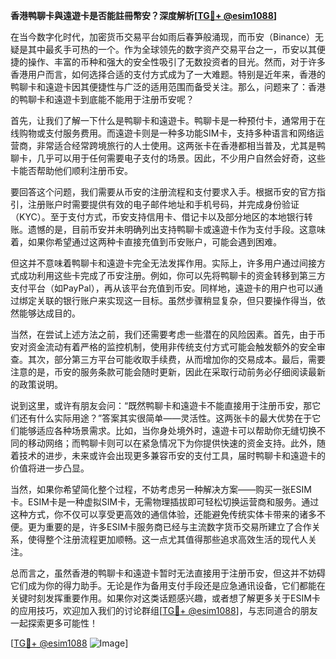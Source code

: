 **香港鸭聊卡與遠遊卡是否能註冊幣安？深度解析[[TG💪+ @esim1088](https://t.me/s/esim1088)]**

在当今数字化时代，加密货币交易平台如雨后春笋般涌现，而币安（Binance）无疑是其中最炙手可热的一个。作为全球领先的数字资产交易平台之一，币安以其便捷的操作、丰富的币种和强大的安全性吸引了无数投资者的目光。然而，对于许多香港用户而言，如何选择合适的支付方式成为了一大难题。特别是近年来，香港的鸭聊卡和遠遊卡因其便捷性与广泛的适用范围而备受关注。那么，问题来了：香港的鸭聊卡和遠遊卡到底能不能用于注册币安呢？

首先，让我们了解一下什么是鸭聊卡和遠遊卡。鸭聊卡是一种预付卡，通常用于在线购物或支付服务费用。而遠遊卡则是一种多功能SIM卡，支持多种语言和网络运营商，非常适合经常跨境旅行的人士使用。这两张卡在香港都相当普及，尤其是鸭聊卡，几乎可以用于任何需要电子支付的场景。因此，不少用户自然会好奇，这些卡能否帮助他们顺利注册币安。

要回答这个问题，我们需要从币安的注册流程和支付要求入手。根据币安的官方指引，注册账户时需要提供有效的电子邮件地址和手机号码，并完成身份验证（KYC）。至于支付方式，币安支持信用卡、借记卡以及部分地区的本地银行转账。遗憾的是，目前币安并未明确列出支持鸭聊卡或遠遊卡作为支付手段。这意味着，如果你希望通过这两种卡直接充值到币安账户，可能会遇到困难。

但这并不意味着鸭聊卡和遠遊卡完全无法发挥作用。实际上，许多用户通过间接方式成功利用这些卡完成了币安注册。例如，你可以先将鸭聊卡的资金转移到第三方支付平台（如PayPal），再从该平台充值到币安。同样地，遠遊卡的用户也可以通过绑定关联的银行账户来实现这一目标。虽然步骤稍显复杂，但只要操作得当，依然能够达成目的。

当然，在尝试上述方法之前，我们还需要考虑一些潜在的风险因素。首先，由于币安对资金流动有着严格的监控机制，使用非传统支付方式可能会触发额外的安全审查。其次，部分第三方平台可能收取手续费，从而增加你的交易成本。最后，需要注意的是，币安的服务条款可能会随时更新，因此在采取行动前务必仔细阅读最新的政策说明。

说到这里，或许有朋友会问：“既然鸭聊卡和遠遊卡不能直接用于注册币安，那它们还有什么实际用途？”答案其实很简单——灵活性。这两张卡的最大优势在于它们能够适应各种场景需求。比如，当你身处境外时，遠遊卡可以帮助你无缝切换不同的移动网络；而鸭聊卡则可以在紧急情况下为你提供快速的资金支持。此外，随着技术的进步，未来或许会出现更多兼容币安的支付工具，届时鸭聊卡和遠遊卡的价值将进一步凸显。

当然，如果你希望简化整个过程，不妨考虑另一种解决方案——购买一张ESIM卡。ESIM卡是一种虚拟SIM卡，无需物理插拔即可轻松切换运营商和服务。通过这种方式，你不仅可以享受更高效的通信体验，还能避免传统实体卡带来的诸多不便。更为重要的是，许多ESIM卡服务商已经与主流数字货币交易所建立了合作关系，使得整个注册流程更加顺畅。这一点尤其值得那些追求高效生活的现代人关注。

总而言之，虽然香港的鸭聊卡和遠遊卡暂时无法直接用于注册币安，但这并不妨碍它们成为你的得力助手。无论是作为备用支付手段还是应急通讯设备，它们都能在关键时刻发挥重要作用。如果你对这类话题感兴趣，或者想了解更多关于ESIM卡的应用技巧，欢迎加入我们的讨论群组[[TG💪+ @esim1088](https://t.me/s/esim1088)]，与志同道合的朋友一起探索更多可能性！

[[TG💪+ @esim1088](https://t.me/s/esim1088) ![Image](https://i.postimg.cc/4NQfJmqS/Snipaste-2025-05-13-00-14-12.png)]